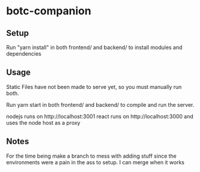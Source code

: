 # botc-companion

## Setup

Run "yarn install" in both frontend/ and backend/ to install modules and dependencies

## Usage

Static Files have not been made to serve yet, so you must manually run both.

Run yarn start in both frontend/ and backend/ to compile and run the server.

nodejs runs on http://localhost:3001
react runs on http://localhost:3000 and uses the node host as a proxy

## Notes

For the time being make a branch to mess with adding stuff since the environments were a pain in the ass to setup. I can merge when it works
